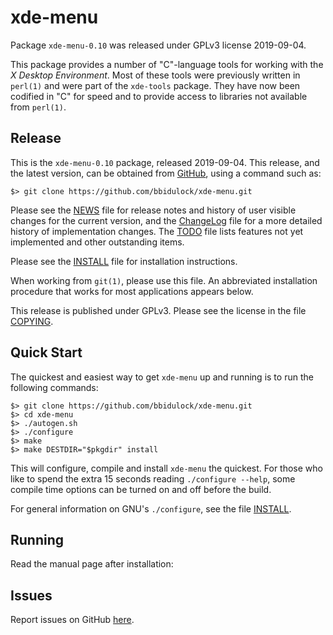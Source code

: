 [xde-menu -- read me first file.  2019-09-04]: #

xde-menu
===============

Package `xde-menu-0.10` was released under GPLv3 license 2019-09-04.

This package provides a number of "C"-language tools for working with
the _X Desktop Environment_.  Most of these tools were previously
written in `perl(1)` and were part of the `xde-tools` package.  They
have now been codified in "C" for speed and to provide access to
libraries not available from `perl(1)`.


Release
-------

This is the `xde-menu-0.10` package, released 2019-09-04.  This
release, and the latest version, can be obtained from [GitHub][1], using
a command such as:

    $> git clone https://github.com/bbidulock/xde-menu.git

Please see the [NEWS][3] file for release notes and history of user
visible changes for the current version, and the [ChangeLog][4] file for
a more detailed history of implementation changes.  The [TODO][5] file
lists features not yet implemented and other outstanding items.

Please see the [INSTALL][7] file for installation instructions.

When working from `git(1)`, please use this file.  An abbreviated
installation procedure that works for most applications appears below.

This release is published under GPLv3.  Please see the license in the
file [COPYING][9].


Quick Start
-----------

The quickest and easiest way to get `xde-menu` up and running is to run
the following commands:

    $> git clone https://github.com/bbidulock/xde-menu.git
    $> cd xde-menu
    $> ./autogen.sh
    $> ./configure
    $> make
    $> make DESTDIR="$pkgdir" install

This will configure, compile and install `xde-menu` the quickest.  For
those who like to spend the extra 15 seconds reading `./configure
--help`, some compile time options can be turned on and off before the
build.

For general information on GNU's `./configure`, see the file
[INSTALL][7].


Running
-------

Read the manual page after installation:


Issues
------

Report issues on GitHub [here][2].



[1]: https://github.com/bbidulock/xde-menu
[2]: https://github.com/bbidulock/xde-menu/issues
[3]: https://github.com/bbidulock/xde-menu/blob/0.10/NEWS
[4]: https://github.com/bbidulock/xde-menu/blob/0.10/ChangeLog
[5]: https://github.com/bbidulock/xde-menu/blob/0.10/TODO
[6]: https://github.com/bbidulock/xde-menu/blob/0.10/COMPLIANCE
[7]: https://github.com/bbidulock/xde-menu/blob/0.10/INSTALL
[8]: https://github.com/bbidulock/xde-menu/blob/0.10/LICENSE
[9]: https://github.com/bbidulock/xde-menu/blob/0.10/COPYING

[ vim: set ft=markdown sw=4 tw=72 nocin nosi fo+=tcqlorn spell: ]: #
